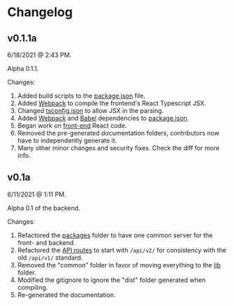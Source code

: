 # Changelog

## v0.1.1a

6/18/2021 @ 2:43 PM.

Alpha 0.1.1.

Changes:

1. Added build scripts to the [package.json](package.json) file.
2. Added [Webpack](webpack.config.client.js) to compile the frontend's React Typescript JSX.
3. Changed [tsconfig.json](tsconfig.json) to allow JSX in the parsing.
4. Added [Webpack](webpack.config.client.js) and [Babel](.babelrc.json) dependencies to [package.json](package.json).
5. Began work on [front-end](src/packages/public/js) React code.
6. Removed the pre-generated documentation folders, contributors now have to independently generate it.
7. Many other minor changes and security fixes. Check the diff for more info.

## v0.1a

6/11/2021 @ 1:11 PM.

Alpha 0.1 of the backend.

Changes:

1. Refactored the [packages](/src/packages) folder to have one common server for the front- and backend.
2. Refactored the [API routes](/src/packages/api) to start with `/api/v2/` for consistency with the old `/api/v1/` standard.
3. Removed the "common" folder in favor of moving everything to the [lib](/src/packages/lib) folder.
4. Modified the gitignore to ignore the "dist" folder generated when compiling.
5. Re-generated the documentation.
